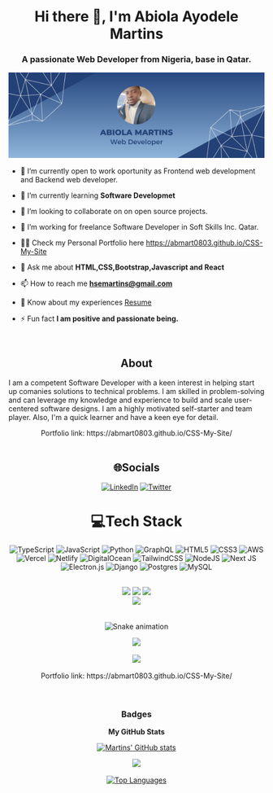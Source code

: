 <h1 align="center"><strong>Hi there 👋, I'm Abiola Ayodele Martins</strong></h1>
<h3 align="center">A passionate Web Developer from Nigeria, base in Qatar.</h3>


<p align="center">
<img src="abiola martins.png" />
</p>

-  🤝 I’m currently open to work oportunity as Frontend web development and Backend web developer.

- 🌱 I’m currently learning **Software Developmet**

- 👯 I’m looking to collaborate on on open source projects.

- 🔭 I’m working for freelance Software Developer in Soft Skills Inc. Qatar.

- 👨‍💻 Check my Personal Portfolio here https://abmart0803.github.io/CSS-My-Site
- 💬 Ask me about **HTML,CSS,Bootstrap,Javascript and React**

- 📫 How to reach me **hsemartins@gmail.com**

- 📄 Know about my experiences [Resume](https://abmart0803.github.io/CSS-My-Site/AyodeleMartins_ABIOLA_CV_2.pdf)

- ⚡ Fun fact **I am positive and passionate being.**



<br/>
<div align="center">
<h2> About </h2>
  <p align="start">
  I am a competent Software Developer with a keen interest in helping start up comanies  solutions to technical problems. I am skilled in problem-solving and can leverage my knowledge and experience to build and scale user-centered software designs.
I am a highly motivated self-starter and team player. Also, I'm a quick learner and have a keen eye for detail.
  </p>
  <p> Portfolio link: https://abmart0803.github.io/CSS-My-Site/
   <br />
  <br/> 
  
  
## 🌐Socials
[![LinkedIn](https://img.shields.io/badge/LinkedIn-%230077B5.svg?logo=linkedin&logoColor=white)](https://www.linkedin.com/in/abmartcodingworld/) [![Twitter](https://img.shields.io/badge/Twitter-%231DA1F2.svg?logo=Twitter&logoColor=white)](https://twitter.com/MartinsAbmart) 

# 💻Tech Stack
![TypeScript](https://img.shields.io/badge/typescript-%23007ACC.svg?style=plastic&logo=typescript&logoColor=white) ![JavaScript](https://img.shields.io/badge/javascript-%23323330.svg?style=plastic&logo=javascript&logoColor=%23F7DF1E) ![Python](https://img.shields.io/badge/python-3670A0?style=plastic&logo=python&logoColor=ffdd54) ![GraphQL](https://img.shields.io/badge/-GraphQL-E10098?style=plastic&logo=graphql&logoColor=white) ![HTML5](https://img.shields.io/badge/html5-%23E34F26.svg?style=plastic&logo=html5&logoColor=white) ![CSS3](https://img.shields.io/badge/css3-%231572B6.svg?style=plastic&logo=css3&logoColor=white) ![AWS](https://img.shields.io/badge/AWS-%23FF9900.svg?style=plastic&logo=amazon-aws&logoColor=white) ![Vercel](https://img.shields.io/badge/vercel-%23000000.svg?style=plastic&logo=vercel&logoColor=white) ![Netlify](https://img.shields.io/badge/netlify-%23000000.svg?style=plastic&logo=netlify&logoColor=#00C7B7) ![DigitalOcean](https://img.shields.io/badge/DigitalOcean-%230167ff.svg?style=plastic&logo=digitalOcean&logoColor=white) ![TailwindCSS](https://img.shields.io/badge/tailwindcss-%2338B2AC.svg?style=plastic&logo=tailwind-css&logoColor=white) ![NodeJS](https://img.shields.io/badge/node.js-6DA55F?style=plastic&logo=node.js&logoColor=white) ![Next JS](https://img.shields.io/badge/Next-black?style=plastic&logo=next.js&logoColor=white) ![Electron.js](https://img.shields.io/badge/Electron-191970?style=plastic&logo=Electron&logoColor=white) ![Django](https://img.shields.io/badge/django-%23092E20.svg?style=plastic&logo=django&logoColor=white) ![Postgres](https://img.shields.io/badge/postgres-%23316192.svg?style=plastic&logo=postgresql&logoColor=white) ![MySQL](https://img.shields.io/badge/mysql-%2300f.svg?style=plastic&logo=mysql&logoColor=white)
<br>
<br>
 
<td>
  <tr><img height="180em" src="https://github-readme-stats.vercel.app/api?username=Abmart0803&show_icons=true&theme=github_dark&include_all_commits=true&count_private=true"/></tr>
  <tr><img height="180em" src="https://github-readme-stats.vercel.app/api/top-langs/?username=Abmart0803&layout=compact&langs_count=7&theme=github_dark"/></tr>
   <tr><img src="https://github-readme-streak-stats.herokuapp.com/?user=Abmart0803&show_icons=true&locale=en&layout=compact&theme=tokyonight"/></tr>
<td>
<br/>
<a href="https://www.linkedin.com/in/abmartcodingworld/" target="_blank"><img src="https://img.shields.io/badge/-LinkedIn-00008b?style=for-the-badge&logo=linkedin&logoColor=white" target="_blank"></a> 
<br>
<br>

![Snake animation](https://github.com/Abmart0803/Abmart0803/blob/output/github-contribution-grid-snake.svg)                                    

[![](https://visitcount.itsvg.in/api?id=Abmart0803&label=Profile%20Views&color=1&icon=3&pretty=true)](https://visitcount.itsvg.in)


<a target="_blank" rel="noopener noreferrer" href="Abmart0803/Abmart0803/blob/master/header.svg"><img src="/Abmart0803/Abmart0803/raw/master/header.svg" style="max-width: 100%;"></a>
 </p>
  <p> Portfolio link: https://abmart0803.github.io/CSS-My-Site/
   <br />
  <br/>
  <br>
  
  ### Badges

<b>My GitHub Stats</b>

<a href="http://www.github.com/Abmart0803"><img src="https://github-readme-stats.vercel.app/api?username=tsheporamantso&show_icons=true&hide=&count_private=true&title_color=3382ed&text_color=ffffff&icon_color=0891b2&bg_color=000000&hide_border=true&show_icons=true" alt="Martins' GitHub stats" /></a>

<a href="http://www.github.com/Abmart0803"><img src="https://github-readme-streak-stats.herokuapp.com/?user=abmart0803&stroke=ffffff&background=000000&ring=3382ed&fire=3382ed&currStreakNum=ffffff&currStreakLabel=3382ed&sideNums=ffffff&sideLabels=ffffff&dates=ffffff&hide_border=true" /></a>

<a href="https://github.com/Abmart0803" align="left"><img src="https://github-readme-stats.vercel.app/api/top-langs/?username=abmart0803&langs_count=10&title_color=3382ed&text_color=ffffff&icon_color=0891b2&bg_color=000000&hide_border=true&locale=en&custom_title=Top%20%Languages" alt="Top Languages" /></a>
  

<!--
**Abmart0803/Abmart0803** is a ✨ _special_ ✨ repository because its `README.md` (this file) appears on your GitHub profile.

Here are some ideas to get you started:

- 🔭 I’m currently working on ...
- 🌱 I’m currently learning ...
- 👯 I’m looking to collaborate on ...


- 🤔 I’m looking for help with ...
- 💬 Ask me about ...
- 📫 How to reach me: ...
- 😄 Pronouns: ...
- ⚡ Fun fact: ...
-->



